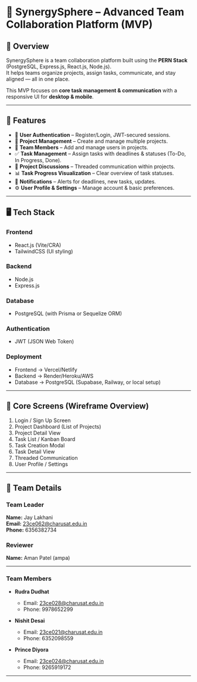 # 📌 SynergySphere – Advanced Team Collaboration Platform (MVP)

## 🚀 Overview
SynergySphere is a team collaboration platform built using the **PERN Stack** (PostgreSQL, Express.js, React.js, Node.js).  
It helps teams organize projects, assign tasks, communicate, and stay aligned — all in one place.

This MVP focuses on **core task management & communication** with a responsive UI for **desktop & mobile**.

---

## 🎯 Features
- 🔑 **User Authentication** – Register/Login, JWT-secured sessions.  
- 📂 **Project Management** – Create and manage multiple projects.  
- 👥 **Team Members** – Add and manage users in projects.  
- ✅ **Task Management** – Assign tasks with deadlines & statuses (To-Do, In Progress, Done).  
- 💬 **Project Discussions** – Threaded communication within projects.  
- 📊 **Task Progress Visualization** – Clear overview of task statuses.  
- 🔔 **Notifications** – Alerts for deadlines, new tasks, updates.  
- ⚙️ **User Profile & Settings** – Manage account & basic preferences.  

---

## 🖥️ Tech Stack
### Frontend
- React.js (Vite/CRA)  
- TailwindCSS (UI styling)  

### Backend
- Node.js  
- Express.js  

### Database
- PostgreSQL (with Prisma or Sequelize ORM)  

### Authentication
- JWT (JSON Web Token)  

### Deployment
- Frontend → Vercel/Netlify  
- Backend → Render/Heroku/AWS  
- Database → PostgreSQL (Supabase, Railway, or local setup)  

---

## 📱 Core Screens (Wireframe Overview)
1. Login / Sign Up Screen  
2. Project Dashboard (List of Projects)  
3. Project Detail View  
4. Task List / Kanban Board  
5. Task Creation Modal  
6. Task Detail View  
7. Threaded Communication  
8. User Profile / Settings  

---

## 👥 Team Details

### Team Leader  
**Name:** Jay Lakhani  
**Email:** 23ce062@charusat.edu.in  
**Phone:** 6356382734  

### Reviewer  
**Name:** Aman Patel (ampa)  



---

### Team Members  
- **Rudra Dudhat**  
  - Email: 23ce028@charusat.edu.in  
  - Phone: 9978652299  

- **Nishit Desai**  
  - Email: 23ce021@charusat.edu.in  
  - Phone: 6352098559  

- **Prince Diyora**  
  - Email: 23ce024@charusat.edu.in  
  - Phone: 9265919172  

---
